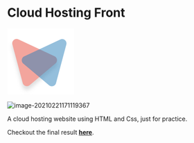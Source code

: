 # Cloud Hosting Front
![logo](./images/tab.svg) 

![image-20210221171119367](https://uupload.ir/files/93ei_selection_128.png)



A cloud hosting website using HTML and Css, just for practice.

Checkout the final result [**here**](https://cloud-hosting-front.netlify.app/).
